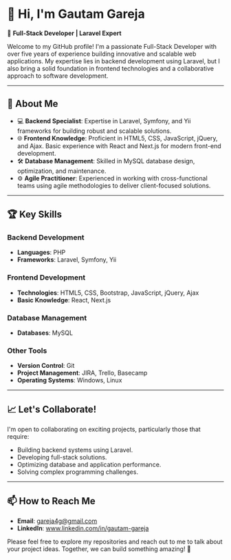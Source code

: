 # 👋 Hi, I'm Gautam Gareja
🎯 **Full-Stack Developer | Laravel Expert**  

Welcome to my GitHub profile! I'm a passionate Full-Stack Developer with over five years of experience building innovative and scalable web applications. My expertise lies in backend development using Laravel, but I also bring a solid foundation in frontend technologies and a collaborative approach to software development.

---

## 🚀 About Me  

- 💻 **Backend Specialist**: Expertise in Laravel, Symfony, and Yii frameworks for building robust and scalable solutions.  
- 🌐 **Frontend Knowledge**: Proficient in HTML5, CSS, JavaScript, jQuery, and Ajax. Basic experience with React and Next.js for modern front-end development.  
- 🛠 **Database Management**: Skilled in MySQL database design, optimization, and maintenance.  
- ⚙️ **Agile Practitioner**: Experienced in working with cross-functional teams using agile methodologies to deliver client-focused solutions.

---

## 🏆 Key Skills  

### **Backend Development**  
- **Languages**: PHP  
- **Frameworks**: Laravel, Symfony, Yii

### **Frontend Development**  
- **Technologies**: HTML5, CSS, Bootstrap, JavaScript, jQuery, Ajax  
- **Basic Knowledge**: React, Next.js  

### **Database Management**  
- **Databases**: MySQL  

### **Other Tools**  
- **Version Control**: Git  
- **Project Management**: JIRA, Trello, Basecamp  
- **Operating Systems**: Windows, Linux  

---

## 📈 Let's Collaborate!  

I'm open to collaborating on exciting projects, particularly those that require:  
- Building backend systems using Laravel.  
- Developing full-stack solutions.  
- Optimizing database and application performance.  
- Solving complex programming challenges.

---

## 📫 How to Reach Me  
- **Email**: gareja4g@gmail.com  
- **LinkedIn**: www.linkedin.com/in/gautam-gareja

Please feel free to explore my repositories and reach out to me to talk about your project ideas. Together, we can build something amazing! 🌟
